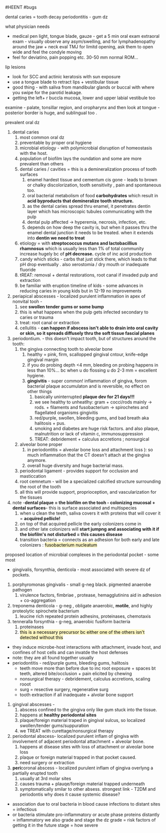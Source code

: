 #HEENT #bugs 

dental caries = tooth decay 
periodontitis - gum dz 

what physician needs
- medical pen light, tongue blade, gauze - get a 5 min oral exam
extraoral exam - visually observe any asym/swelling, and for lymphadenopathy around the jaw + neck 
eval TMJ for limitd opening, ask them to open wide and feel the condyle moving 
- feel for deviatino, pain popping etc. 30-50 mm normal ROM... 

lip lesions 
- look for SCC and actinic keratosis with sun exposure
- use a tongue blade to retract lips + vestibular tissue
- good thing - with saliva from mandibular glands or buccal with where you swipe for the parotid leakage. 
- getting the left+ r buccla mucosa, lower and upper labial vestibule too 

examine - palate, tonsillar region, and oropharynx 
and then look at tongue - posterior border is huge, and sublingual too . 


prevalent oral dz 
1. dental caries 
	1. most common oral dz
	2. preventable by proper oral hygiene 
	3. microbial etiology - with polymicrobial disruption of homeostasis with the host. 
	4. population of biofilm lays the oundation and some are more prevalent than others 
	5. dental caries / cavities = this is a demineralization process of tooth surfaces
		1. enamel hardest tissue and cementum cis gone - leads to brown or chalky discolorization, tooth sensitivity , pain and spontaneous too. 
		2. oral bacterial metabolism of food **carbohydrates** which result in **acid byproducts that demineralize tooth structure.** 
		3. as the dental caries spread thru enamel, it penetrates dentin layer which has microscopic tubules communicating with the pulp 
		4. dental pulp affected -> hyperemia, necrosis, infection, etc. 
		5. depends on how deep the cavity is, but when it passes thru the enamel dental junction it needs to be treated. when it extends into **dentin we need to treat**
	6. etiology = with **streptococcus mutans and lactobacillius rhamnosus** which is usually less than 1% of total community increase hugely bc of **pH decrease.** cycle of inc acid production 
	7. candy which sticks - carbs that just stick there, which leads to that pH drop eventually . also xerostomia / dry mouth or inadequate fluoride 
	8. tREAT: removal + dental restorations, root canal if invaded pulp and extraction 
	9. be familiar with eruption timeline of kids - some advances in reducing caries in young kids but in 12-19 no improvements 
2. periapical abscesses - localized purulent inflammation in apex of nonvital tooh - 
	1. see **swollen tender gums or some bump**
	2. this is what happens when the pulp gets infected secondary to caries or trauma 
	3. treat: root canal or extraction 
	4. cellulitis - **can happen if abscess isn't able to drain into oral cavity or skin, so it spreads diffusely thru the soft tissue fascial planes**
3. periodontium. - this doesn't impact tooth, but of structures around the tooth:
	1. the gingiva connecting tooth to alveolar bone 
		1. healthy = pink, firm, scallopped gingival cntour, knife-edge gingival margin 
		2. if you do probing depth <4 mm, bleeding on probing happens in less than 10%... bc when u do flossing u do 2-3 mm = excellent hygiene. 
		3. **gingivitis** - super common! inflammation of gingiva, forom bacterial plaque accumulaton and is reversible, no effect on other things 
			1. basically uninterrupted **plaque dev for 21 days!!!** 
			2. we see healthy to unheatlhy: gram + cocci/rods mainly -> rods. + filaments and fusobacterium -> spirochetes and flagellated organisms gingivitis 
			3. red/purple, swollen, bleeding gums, and bad breath aka halitosis + pus. 
			4. smoking and diabetes are huge risk factors. and also plaque, malnutrition or lack of vitamin c, immunosuppression 
			5. TREAT: debridement + calculus accretions ; nonsurgical 
	2. alveolar bone proper
		1. in periodontitis = alveolar bone loss and attachment loss ): so much inflammation that the CT doesn't attach at the gingiva anymore. 
		2. overall huge diversity and huge bacterial mass. 
	3. periodontal ligament - provides support for occlusion and masticcation 
	4. root cemnetum - will be a specialized calcified structure surrounding the root of the tooth 
	5. all this will provide support, proprioception, and vascularization for the tissues 
4. note -**dental plaque = the biofilm on the tooh - colonizing mucosal + dental surfaces**-  this is surface associated and multispecies 
	1. when u clean the teeth, saliva covers it with proteins that will cover it = **acquired pellicle!**
	2. on top of that acquired pellicle the early colonizers come in 
	3. and other late colonizers will **start jumpng and associating with it if the biofilm's not disturbed = this causes disease**
	4. transition bacteria = connects as an adhesion for both early and late colonizers : <mark style="background: #FFF3A3A6;">fusobacterium nucleatum</mark>

proposed location of microbial complexes in the periodontal pocket - some most 
- gingivalis, forsynthia, denticola - most associated with severe dz of pockets. 
1. porphyromonas gingivalis - small g-neg black. pigmented anaerobe pathogen 
	1. virulence factors, fimbriae , protease, hemagglutinins aid in adhesion + co-aggregation 
2. treponema denticola - g-neg , obligate anaerobic, **motile**, and highly proteolytic spirochete bacterium 
	1. leucine rich repeated protein adhesins, proteinases, chemotaxis
3. tenneralla forsynthia - g-neg, anaerobic fusiform bacteria 
	1. proteinases 
	2. <mark style="background: #FFF3A3A6;">this is a necessary precursor bc either one of the others isn't detected without this </mark>
- they induce microbe-host interactions with attachment, invade host, and confines of host cells and can invatde the host defenses
- note: they are all found together usually 
- periodontitis - red/purple gums, bleeding gums, halitosis
	- teeth move more than before due to inc root exposure + spaces bt teeth, altered bite/occlusion + pain elicited by chewing 
	- nonsurgical therapy - debridement, calculus accretions, scaling rooot
	- surg = resective surgery, regenerative surg 
	- tooth extraction if all inadequate  + alvolar bone support
1. gingival abscesses - 
	1. abscess confined to the gingiva only like gum stuck into the tissue. 
	2. happens at **healthy periodontal sites**
	3. plaque/foreign material traped in gingival sulcus, so localized swollen/tender gums/suppuration 
	4. we TREAT with curettage/nonsurgical therapy 
2. periodontal abscess- localized purulent inflam of gingiva with involvement of adjacent periodontal attachment + alveolar bone. 
	1. happens at disease sites with loss of attachment or alveolar bone loss 
	2. plaque or foreign material trapped in that pocket caused. 
	3. need surgery or extraction 
3. **peri**coronal abscess - localized purulent inflam of gingiva overlyng a partially erupted tooth 
	1. usually at 3rd molar sites
	2. causes trauma + plauqe/foreign material trapped underneath 
	3. symptomatically smilar to other absess. 
strongest link - T2DM and periodontis 
why does it cause systemic disease? 
- association due to oral bacteria in blood cause infections to distant sites = infectious 
- or bacteria stimulate pro-inflammatory or acute phase proteins distantly = inflammatory 
we also grade and stage the dz
grade = risk factors of getting it in the future 
stage = how severe
